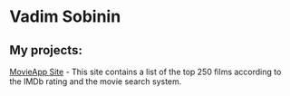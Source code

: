 #  Vadim Sobinin
## My projects:
[MovieApp Site](https://vadim-sobinin.github.io/MovieApp/ "Please read about this project on the website.") - This site contains a list of the top 250 films according to the IMDb rating and the movie search system.

